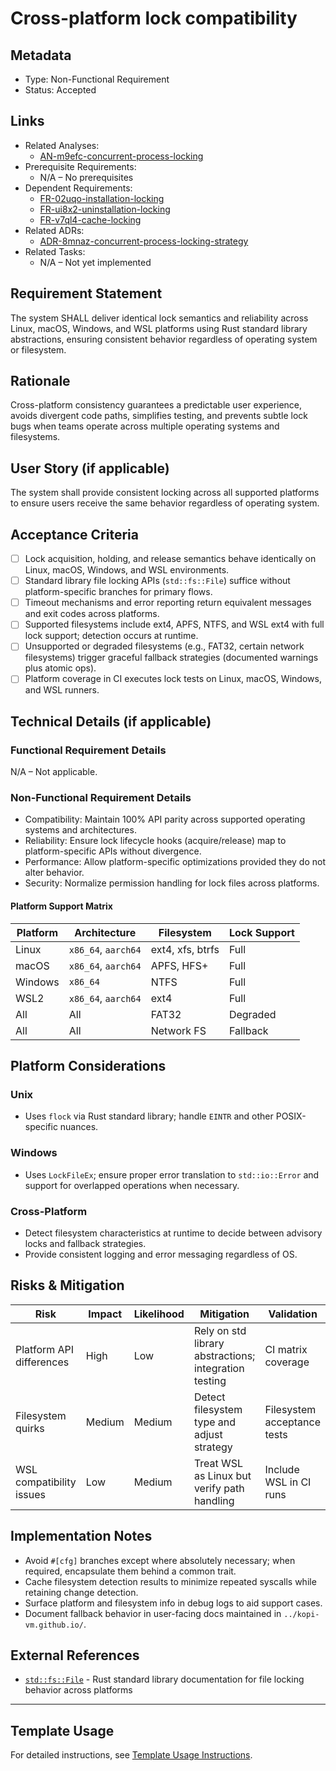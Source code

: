 # Cross-platform lock compatibility

## Metadata

- Type: Non-Functional Requirement
- Status: Accepted
  <!-- Proposed: Under discussion | Accepted: Approved for implementation | Implemented: Code complete | Verified: Tests passing | Deprecated: No longer applicable -->

## Links

- Related Analyses:
  - [AN-m9efc-concurrent-process-locking](../analysis/AN-m9efc-concurrent-process-locking.md)
- Prerequisite Requirements:
  - N/A – No prerequisites
- Dependent Requirements:
  - [FR-02uqo-installation-locking](../requirements/FR-02uqo-installation-locking.md)
  - [FR-ui8x2-uninstallation-locking](../requirements/FR-ui8x2-uninstallation-locking.md)
  - [FR-v7ql4-cache-locking](../requirements/FR-v7ql4-cache-locking.md)
- Related ADRs:
  - [ADR-8mnaz-concurrent-process-locking-strategy](../adr/ADR-8mnaz-concurrent-process-locking-strategy.md)
- Related Tasks:
  - N/A – Not yet implemented

## Requirement Statement

The system SHALL deliver identical lock semantics and reliability across Linux, macOS, Windows, and WSL platforms using Rust standard library abstractions, ensuring consistent behavior regardless of operating system or filesystem.

## Rationale

Cross-platform consistency guarantees a predictable user experience, avoids divergent code paths, simplifies testing, and prevents subtle lock bugs when teams operate across multiple operating systems and filesystems.

## User Story (if applicable)

The system shall provide consistent locking across all supported platforms to ensure users receive the same behavior regardless of operating system.

## Acceptance Criteria

- [ ] Lock acquisition, holding, and release semantics behave identically on Linux, macOS, Windows, and WSL environments.
- [ ] Standard library file locking APIs (`std::fs::File`) suffice without platform-specific branches for primary flows.
- [ ] Timeout mechanisms and error reporting return equivalent messages and exit codes across platforms.
- [ ] Supported filesystems include ext4, APFS, NTFS, and WSL ext4 with full lock support; detection occurs at runtime.
- [ ] Unsupported or degraded filesystems (e.g., FAT32, certain network filesystems) trigger graceful fallback strategies (documented warnings plus atomic ops).
- [ ] Platform coverage in CI executes lock tests on Linux, macOS, Windows, and WSL runners.

## Technical Details (if applicable)

### Functional Requirement Details

N/A – Not applicable.

### Non-Functional Requirement Details

- Compatibility: Maintain 100% API parity across supported operating systems and architectures.
- Reliability: Ensure lock lifecycle hooks (acquire/release) map to platform-specific APIs without divergence.
- Performance: Allow platform-specific optimizations provided they do not alter behavior.
- Security: Normalize permission handling for lock files across platforms.

#### Platform Support Matrix

| Platform | Architecture        | Filesystem       | Lock Support |
| -------- | ------------------- | ---------------- | ------------ |
| Linux    | `x86_64`, `aarch64` | ext4, xfs, btrfs | Full         |
| macOS    | `x86_64`, `aarch64` | APFS, HFS+       | Full         |
| Windows  | `x86_64`            | NTFS             | Full         |
| WSL2     | `x86_64`, `aarch64` | ext4             | Full         |
| All      | All                 | FAT32            | Degraded     |
| All      | All                 | Network FS       | Fallback     |

## Platform Considerations

### Unix

- Uses `flock` via Rust standard library; handle `EINTR` and other POSIX-specific nuances.

### Windows

- Uses `LockFileEx`; ensure proper error translation to `std::io::Error` and support for overlapped operations when necessary.

### Cross-Platform

- Detect filesystem characteristics at runtime to decide between advisory locks and fallback strategies.
- Provide consistent logging and error messaging regardless of OS.

## Risks & Mitigation

| Risk                     | Impact | Likelihood | Mitigation                                            | Validation                  |
| ------------------------ | ------ | ---------- | ----------------------------------------------------- | --------------------------- |
| Platform API differences | High   | Low        | Rely on std library abstractions; integration testing | CI matrix coverage          |
| Filesystem quirks        | Medium | Medium     | Detect filesystem type and adjust strategy            | Filesystem acceptance tests |
| WSL compatibility issues | Low    | Medium     | Treat WSL as Linux but verify path handling           | Include WSL in CI runs      |

## Implementation Notes

- Avoid `#[cfg]` branches except where absolutely necessary; when required, encapsulate them behind a common trait.
- Cache filesystem detection results to minimize repeated syscalls while retaining change detection.
- Surface platform and filesystem info in debug logs to aid support cases.
- Document fallback behavior in user-facing docs maintained in `../kopi-vm.github.io/`.

## External References

- [`std::fs::File`](https://doc.rust-lang.org/std/fs/struct.File.html) - Rust standard library documentation for file locking behavior across platforms

---

## Template Usage

For detailed instructions, see [Template Usage Instructions](../templates/README.md#individual-requirement-template-requirementsmd).
